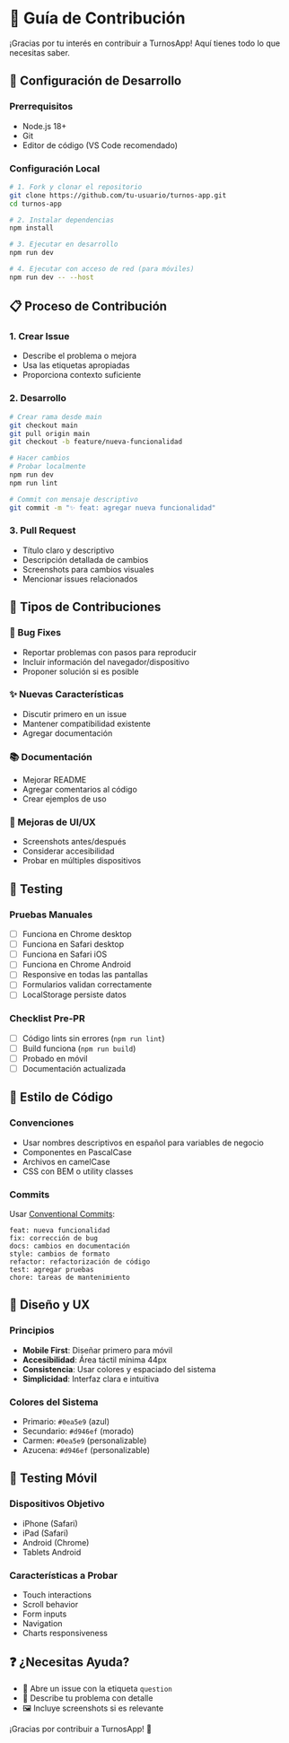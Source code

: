 # 🤝 Guía de Contribución

¡Gracias por tu interés en contribuir a TurnosApp! Aquí tienes todo lo que necesitas saber.

## 🚀 Configuración de Desarrollo

### Prerrequisitos
- Node.js 18+
- Git
- Editor de código (VS Code recomendado)

### Configuración Local
```bash
# 1. Fork y clonar el repositorio
git clone https://github.com/tu-usuario/turnos-app.git
cd turnos-app

# 2. Instalar dependencias
npm install

# 3. Ejecutar en desarrollo
npm run dev

# 4. Ejecutar con acceso de red (para móviles)
npm run dev -- --host
```

## 📋 Proceso de Contribución

### 1. Crear Issue
- Describe el problema o mejora
- Usa las etiquetas apropiadas
- Proporciona contexto suficiente

### 2. Desarrollo
```bash
# Crear rama desde main
git checkout main
git pull origin main
git checkout -b feature/nueva-funcionalidad

# Hacer cambios
# Probar localmente
npm run dev
npm run lint

# Commit con mensaje descriptivo
git commit -m "✨ feat: agregar nueva funcionalidad"
```

### 3. Pull Request
- Título claro y descriptivo
- Descripción detallada de cambios
- Screenshots para cambios visuales
- Mencionar issues relacionados

## 🎯 Tipos de Contribuciones

### 🐛 Bug Fixes
- Reportar problemas con pasos para reproducir
- Incluir información del navegador/dispositivo
- Proponer solución si es posible

### ✨ Nuevas Características
- Discutir primero en un issue
- Mantener compatibilidad existente
- Agregar documentación

### 📚 Documentación
- Mejorar README
- Agregar comentarios al código
- Crear ejemplos de uso

### 🎨 Mejoras de UI/UX
- Screenshots antes/después
- Considerar accesibilidad
- Probar en múltiples dispositivos

## 🧪 Testing

### Pruebas Manuales
- [ ] Funciona en Chrome desktop
- [ ] Funciona en Safari desktop
- [ ] Funciona en Safari iOS
- [ ] Funciona en Chrome Android
- [ ] Responsive en todas las pantallas
- [ ] Formularios validan correctamente
- [ ] LocalStorage persiste datos

### Checklist Pre-PR
- [ ] Código lints sin errores (`npm run lint`)
- [ ] Build funciona (`npm run build`)
- [ ] Probado en móvil
- [ ] Documentación actualizada

## 📝 Estilo de Código

### Convenciones
- Usar nombres descriptivos en español para variables de negocio
- Componentes en PascalCase
- Archivos en camelCase
- CSS con BEM o utility classes

### Commits
Usar [Conventional Commits](https://www.conventionalcommits.org/):
```
feat: nueva funcionalidad
fix: corrección de bug
docs: cambios en documentación
style: cambios de formato
refactor: refactorización de código
test: agregar pruebas
chore: tareas de mantenimiento
```

## 🎨 Diseño y UX

### Principios
- **Mobile First**: Diseñar primero para móvil
- **Accesibilidad**: Área táctil mínima 44px
- **Consistencia**: Usar colores y espaciado del sistema
- **Simplicidad**: Interfaz clara e intuitiva

### Colores del Sistema
- Primario: `#0ea5e9` (azul)
- Secundario: `#d946ef` (morado)
- Carmen: `#0ea5e9` (personalizable)
- Azucena: `#d946ef` (personalizable)

## 📱 Testing Móvil

### Dispositivos Objetivo
- iPhone (Safari)
- iPad (Safari)
- Android (Chrome)
- Tablets Android

### Características a Probar
- Touch interactions
- Scroll behavior
- Form inputs
- Navigation
- Charts responsiveness

## ❓ ¿Necesitas Ayuda?

- 📧 Abre un issue con la etiqueta `question`
- 💬 Describe tu problema con detalle
- 🖼️ Incluye screenshots si es relevante

¡Gracias por contribuir a TurnosApp! 🎉
